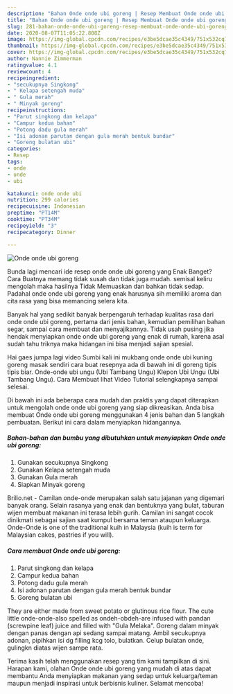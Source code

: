 ```yaml
---
description: "Bahan Onde onde ubi goreng | Resep Membuat Onde onde ubi goreng Yang Enak Dan Lezat"
title: "Bahan Onde onde ubi goreng | Resep Membuat Onde onde ubi goreng Yang Enak Dan Lezat"
slug: 281-bahan-onde-onde-ubi-goreng-resep-membuat-onde-onde-ubi-goreng-yang-enak-dan-lezat
date: 2020-08-07T11:05:22.808Z
image: https://img-global.cpcdn.com/recipes/e3be5dcae35c4349/751x532cq70/onde-onde-ubi-goreng-foto-resep-utama.jpg
thumbnail: https://img-global.cpcdn.com/recipes/e3be5dcae35c4349/751x532cq70/onde-onde-ubi-goreng-foto-resep-utama.jpg
cover: https://img-global.cpcdn.com/recipes/e3be5dcae35c4349/751x532cq70/onde-onde-ubi-goreng-foto-resep-utama.jpg
author: Nannie Zimmerman
ratingvalue: 4.1
reviewcount: 4
recipeingredient:
- "secukupnya Singkong"
- " Kelapa setengah muda"
- " Gula merah"
- " Minyak goreng"
recipeinstructions:
- "Parut singkong dan kelapa"
- "Campur kedua bahan"
- "Potong dadu gula merah"
- "Isi adonan parutan dengan gula merah bentuk bundar"
- "Goreng bulatan ubi"
categories:
- Resep
tags:
- onde
- onde
- ubi

katakunci: onde onde ubi 
nutrition: 299 calories
recipecuisine: Indonesian
preptime: "PT14M"
cooktime: "PT34M"
recipeyield: "3"
recipecategory: Dinner

---
```



![Onde onde ubi goreng](https://img-global.cpcdn.com/recipes/e3be5dcae35c4349/751x532cq70/onde-onde-ubi-goreng-foto-resep-utama.jpg)

Bunda lagi mencari ide resep onde onde ubi goreng yang Enak Banget? Cara Buatnya memang tidak susah dan tidak juga mudah. semisal keliru mengolah maka hasilnya Tidak Memuaskan dan bahkan tidak sedap. Padahal onde onde ubi goreng yang enak harusnya sih memiliki aroma dan cita rasa yang bisa memancing selera kita.

Banyak hal yang sedikit banyak berpengaruh terhadap kualitas rasa dari onde onde ubi goreng, pertama dari jenis bahan, kemudian pemilihan bahan segar, sampai cara membuat dan menyajikannya. Tidak usah pusing jika hendak menyiapkan onde onde ubi goreng yang enak di rumah, karena asal sudah tahu triknya maka hidangan ini bisa menjadi sajian spesial.

Hai gaes jumpa lagi video Sumbi kali ini mukbang onde onde ubi kuning goreng masak sendiri cara buat resepnya ada di bawah ini di goreng tipis tipis biar. Onde-onde ubi ungu (Ubi Tambang Ungu) Klepon Ubi Ungu (Ubi Tambang Ungu). Cara Membuat lihat Video Tutorial selengkapnya sampai selesai.


Di bawah ini ada beberapa cara mudah dan praktis yang dapat diterapkan untuk mengolah onde onde ubi goreng yang siap dikreasikan. Anda bisa membuat Onde onde ubi goreng menggunakan 4 jenis bahan dan 5 langkah pembuatan. Berikut ini cara dalam menyiapkan hidangannya.

<!--inarticleads1-->

##### Bahan-bahan dan bumbu yang dibutuhkan untuk menyiapkan Onde onde ubi goreng:

1. Gunakan secukupnya Singkong
1. Gunakan  Kelapa setengah muda
1. Gunakan  Gula merah
1. Siapkan  Minyak goreng


Brilio.net - Camilan onde-onde merupakan salah satu jajanan yang digemari banyak orang. Selain rasanya yang enak dan bentuknya yang bulat, taburan wijen membuat makanan ini terasa lebih gurih. Camilan ini sangat cocok dinikmati sebagai sajian saat kumpul bersama teman ataupun keluarga. Onde-Onde is one of the traditional kuih in Malaysia (kuih is term for Malaysian cakes, pastries if you will). 

<!--inarticleads2-->

##### Cara membuat Onde onde ubi goreng:

1. Parut singkong dan kelapa
1. Campur kedua bahan
1. Potong dadu gula merah
1. Isi adonan parutan dengan gula merah bentuk bundar
1. Goreng bulatan ubi


They are either made from sweet potato or glutinous rice flour. The cute little onde-onde-also spelled as ondeh-obdeh-are infused with pandan (screwpine leaf) juice and filled with &#34;Gula Melaka&#34;. Goreng dalam minyak dengan panas dengan api sedang sampai matang. Ambil secukupnya adonan, pipihkan isi dg filling kcg tolo, bulatkan. Celup bulatan onde, gulingkn diatas wijen sampe rata. 

Terima kasih telah menggunakan resep yang tim kami tampilkan di sini. Harapan kami, olahan Onde onde ubi goreng yang mudah di atas dapat membantu Anda menyiapkan makanan yang sedap untuk keluarga/teman maupun menjadi inspirasi untuk berbisnis kuliner. Selamat mencoba!
